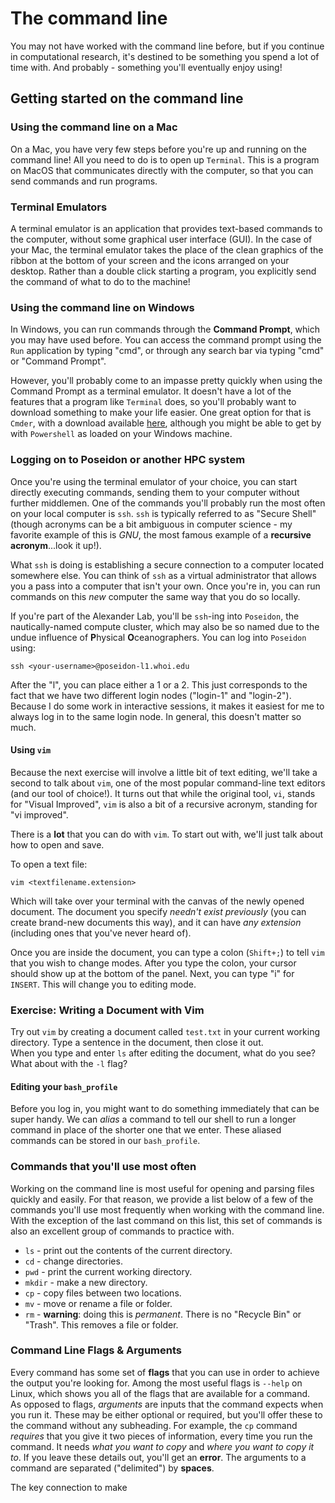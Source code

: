# The command line

You may not have worked with the command line before, but if you continue in computational research, it's destined to be something you spend a lot of time with. And probably - something you'll eventually enjoy using!

## Getting started on the command line

### Using the command line on a Mac

On a Mac, you have very few steps before you're up and running on the command line! All you need to do is to open up `Terminal`. This is a program on MacOS that communicates directly with the computer, so that you can send commands and run programs.

<div class="panel panel-primary">
  <div class="panel-heading">
    <h3 class="panel-title">Terminal Emulators</h3>
  </div>
  <div class="panel-body">
    A terminal emulator is an application that provides text-based commands to the computer, without some graphical user interface (GUI). In the case of your Mac, the terminal emulator takes the place of the clean graphics of the ribbon at the bottom of your screen and the icons arranged on your desktop. Rather than a double click starting a program, you explicitly send the command of what to do to the machine! 
  </div>
</div>

### Using the command line on Windows

In Windows, you can run commands through the **Command Prompt**, which you may have used before. You can access the command prompt using the `Run` application by typing "cmd", or through any search bar via typing "cmd" or "Command Prompt".

However, you'll probably come to an impasse pretty quickly when using the Command Prompt as a terminal emulator. It doesn't have a lot of the features that a program like `Terminal` does, so you'll probably want to download something to make your life easier. One great option for that is `Cmder`, with a download available [here](https://github.com/cmderdev/cmder/releases/download/v1.3.11/cmder.zip), although you might be able to get by with `Powershell` as loaded on your Windows machine.

### Logging on to Poseidon or another HPC system

Once you're using the terminal emulator of your choice, you can start directly executing commands, sending them to your computer without further middlemen. One of the commands you'll probably run the most often on your local computer is `ssh`. `ssh` is typically referred to as "Secure Shell" (though acronyms can be a bit ambiguous in computer science - my favorite example of this is *GNU*, the most famous example of a **recursive acronym**...look it up!). 

What `ssh` is doing is establishing a secure connection to a computer located somewhere else. You can think of `ssh` as a virtual administrator that allows you a pass into a computer that isn't your own. Once you're in, you can run commands on this _new_ computer the same way that you do so locally.

If you're part of the Alexander Lab, you'll be `ssh`-ing into `Poseidon`, the nautically-named compute cluster, which may also be so named due to the undue influence of **P**hysical **O**ceanographers. You can log into `Poseidon` using:

```
ssh <your-username>@poseidon-l1.whoi.edu
```

After the "l", you can place either a 1 or a 2. This just corresponds to the fact that we have two different login nodes ("login-1" and "login-2"). Because I do some work in interactive sessions, it makes it easiest for me to always log in to the same login node. In general, this doesn't matter so much. 

#### Using `vim`

Because the next exercise will involve a little bit of text editing, we'll take a second to talk about `vim`, one of the most popular command-line text editors (and our tool of choice!). It turns out that while the original tool, `vi`, stands for "Visual Improved", `vim` is also a bit of a recursive acronym, standing for "vi improved". 

There is a **lot** that you can do with `vim`. To start out with, we'll just talk about how to open and save.

To open a text file:

```
vim <textfilename.extension>
```

Which will take over your terminal with the canvas of the newly opened document. The document you specify *needn't exist previously* (you can create brand-new documents this way), and it can have *any extension* (including ones that you've never heard of). 

Once you are inside the document, you can type a colon (`Shift+;`) to tell `vim` that you wish to change modes. After you type the colon, your cursor should show up at the bottom of the panel. Next, you can type "i" for `INSERT`. This will change you to editing mode. 

<div class="panel panel-primary">
  <div class="panel-heading">
    <h3 class="panel-title">Exercise: Writing a Document with Vim</h3>
  </div>
  <div class="panel-body">
      Try out <code>vim</code> by creating a document called <code>test.txt</code> in your current working directory. Type a sentence in the document, then close it out.<br>
      When you type and enter <code>ls</code> after editing the document, what do you see? What about with the <code>-l</code> flag?
  </div>
</div>


#### Editing your `bash_profile`

Before you log in, you might want to do something immediately that can be super handy. We can *alias* a command to tell our shell to run a longer command in place of the shorter one that we enter. These aliased commands can be stored in our `bash_profile`. 


### Commands that you'll use most often

Working on the command line is most useful for opening and parsing files quickly and easily. For that reason, we provide a list below of a few of the commands you'll use most frequently when working with the command line. With the exception of the last command on this list, this set of commands is also an excellent group of commands to practice with.

- `ls` - print out the contents of the current directory.
- `cd` - change directories.
- `pwd` - print the current working directory.
- `mkdir` - make a new directory.
- `cp` - copy files between two locations.
- `mv` - move or rename a file or folder.
- `rm` - **warning**: doing this is _permanent_. There is no "Recycle Bin" or "Trash". This removes a file or folder.

<div class="panel panel-primary">
  <div class="panel-heading">
    <h3 class="panel-title">Command Line Flags & Arguments</h3>
  </div>
  <div class="panel-body">
      Every command has some set of <b>flags</b> that you can use in order to achieve the output you're looking for. Among the most useful flags is <code>--help</code> on Linux, which shows you all of the flags that are available for a command.<br>
      As opposed to flags, <i>arguments</i> are inputs that the command expects when you run it. These may be either optional or required, but you'll offer these to the command without any subheading. For example, the <code>cp</code> command <i>requires</i> that you give it two pieces of information, every time you run the command. It needs <i>what you want to copy</i> and <i>where you want to copy it to</i>. If you leave these details out, you'll get an <b>error</b>. The arguments to a command are separated ("delimited") by <b>spaces</b>.
  </div>
</div>

The key connection to make 
